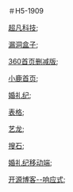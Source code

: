 ＃H5-1909

[超凡科技](https://tangvue.github.io/day-04/html/chaofankeji.html);

[漏洞盒子](https://tangvue.github.io/%E9%BB%91%E6%B4%9E%E7%9B%92%E5%AD%90/html/);

[360首页删减版](https://tangvue.github.io/360%E9%A6%96%E9%A1%B5/html/index.html);

[小鹿首页](https://tangvue.github.io/%E5%B0%8F%E9%B9%BF/html/xiaolu.html);

[婚礼纪](https://tangvue.github.io/%E5%A9%9A%E7%A4%BC%E7%BA%AA/html/);

[表格](https://tangvue.github.io/%E8%A1%A8%E6%A0%BC/html/table.html);

[艺龙](https://tangvue.github.io/%E8%89%BA%E9%BE%99/html/yilong.html);

[搜石](https://tangvue.github.io/%E6%90%9C%E7%9F%B3%E7%BD%91/html/);

[婚礼纪移动端](https://tangvue.github.io/%E5%A9%9A%E7%A4%BC%E7%BA%AA-%E7%A7%BB%E5%8A%A8%E7%AB%AF/html/);

[开源博客--响应式](https://tangvue.github.io/%E5%BC%80%E6%BA%90%E5%8D%9A%E5%AE%A2%E9%A1%B5%E9%9D%A2/html/);


